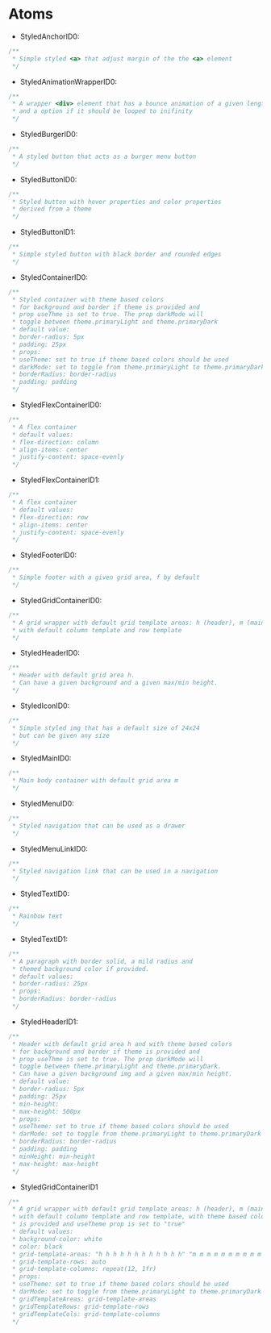 # Atoms

* StyledAnchorID0:
```javascript
/**
 * Simple styled <a> that adjust margin of the the <a> element
 */
```
* StyledAnimationWrapperID0:
```javascript
/**
 * A wrapper <div> element that has a bounce animation of a given length 
 * and a option if it should be looped to inifinity
 */
```
* StyledBurgerID0:
```javascript
/**
 * A styled button that acts as a burger menu button
 */
```
* StyledButtonID0:
```javascript
/**
 * Styled button with hover properties and color properties
 * derived from a theme
 */
```
* StyledButtonID1:
```javascript
/**
 * Simple styled button with black border and rounded edges
 */
```
* StyledContainerID0:
```javascript
/**
 * Styled container with theme based colors 
 * for background and border if theme is provided and
 * prop useThme is set to true. The prop darkMode will
 * toggle between theme.primaryLight and theme.primaryDark
 * default value:
 * border-radius: 5px
 * padding: 25px
 * props:
 * useTheme: set to true if theme based colors should be used
 * darkMode: set to toggle from theme.primaryLight to theme.primaryDark
 * borderRadius: border-radius
 * padding: padding
 */
```
* StyledFlexContainerID0:
```javascript
/**
 * A flex container
 * default values:
 * flex-direction: column
 * align-items: center
 * justify-content: space-evenly
 */
```
* StyledFlexContainerID1:
```javascript
/**
 * A flex container
 * default values:
 * flex-direction: row
 * align-items: center
 * justify-content: space-evenly
 */
```
* StyledFooterID0:
```javascript
/**
 * Simple footer with a given grid area, f by default 
 */
```
* StyledGridContainerID0:
```javascript
/**
 * A grid wrapper with default grid template areas: h (header), m (main) ,f (footer)
 * with default column template and row template
 */
```
* StyledHeaderID0:
```javascript
/**
 * Header with default grid area h.
 * Can have a given background and a given max/min height.
 */
 ```
* StyledIconID0:
```javascript
/**
 * Simple styled img that has a default size of 24x24
 * but can be given any size
 */
```
* StyledMainID0:
```javascript
/**
 * Main body container with default grid area m
 */
```
* StyledMenuID0:
```javascript
/**
 * Styled navigation that can be used as a drawer
 */
```
* StyledMenuLinkID0:
```javascript
/**
 * Styled navigation link that can be used in a navigation
 */
```
* StyledTextID0:
```javascript
/**
 * Rainbow text 
 */
```
* StyledTextID1:
```javascript
/**
 * A paragraph with border solid, a mild radius and
 * themed background color if provided.
 * default values:
 * border-radius: 25px
 * props:
 * borderRadius: border-radius
 */
```
* StyledHeaderID1:
```javascript
/**
 * Header with default grid area h and with theme based colors
 * for background and border if theme is provided and
 * prop useThme is set to true. The prop darkMode will
 * toggle between theme.primaryLight and theme.primaryDark.
 * Can have a given background img and a given max/min height.
 * default value:
 * border-radius: 5px
 * padding: 25px
 * min-height: 
 * max-height: 500px
 * props:
 * useTheme: set to true if theme based colors should be used
 * darMode: set to toggle from theme.primaryLight to theme.primaryDark
 * borderRadius: border-radius
 * padding: padding
 * minHeight: min-height
 * max-height: max-height
 */
```
* StyledGridContainerID1
```javascript
/**
 * A grid wrapper with default grid template areas: h (header), m (main) ,f (footer)
 * with default column template and row template, with theme based colors if theme
 * is provided and useTheme prop is set to "true"
 * default values:
 * background-color: white
 * color: black
 * grid-template-areas: "h h h h h h h h h h h h" "m m m m m m m m m m m m" "f f f f f f f f f f f f"
 * grid-template-rows: auto
 * grid-template-columns: repeat(12, 1fr)
 * props:
 * useTheme: set to true if theme based colors should be used
 * darMode: set to toggle from theme.primaryLight to theme.primaryDark
 * gridTemplateAreas: grid-template-areas
 * gridTemplateRows: grid-template-rows
 * gridTemplateCols: grid-template-columns
 */
```